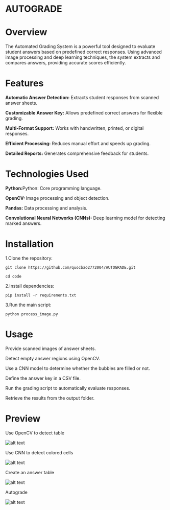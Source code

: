 # AUTOGRADE

<h1>Overview</h1>

The Automated Grading System is a powerful tool designed to evaluate student answers based on predefined correct responses. Using advanced image processing and deep learning techniques, the system extracts and compares answers, providing accurate scores efficiently.

<h1>Features </h1>

<b>Automatic Answer Detection:</b> Extracts student responses from scanned answer sheets.

<b>Customizable Answer Key:</b> Allows predefined correct answers for flexible grading.

<b>Multi-Format Support:</b> Works with handwritten, printed, or digital responses.

<b>Efficient Processing:</b> Reduces manual effort and speeds up grading.

<b>Detailed Reports:</b> Generates comprehensive feedback for students.

<h1>Technologies Used</h1>

<b>Python:</b>Python: Core programming language.

<b>OpenCV: </b>Image processing and object detection.

<b>Pandas:</b> Data processing and analysis.

<b>Convolutional Neural Networks (CNNs):</b> Deep learning model for detecting marked answers.

<h1>Installation</h1>

1.Clone the repository:

    git clone https://github.com/quocbao2772004/AUTOGRADE.git

    cd code

2.Install dependencies:

    pip install -r requirements.txt

3.Run the main script:

    python process_image.py

<h1>Usage</h1>

Provide scanned images of answer sheets.

Detect empty answer regions using OpenCV.

Use a CNN model to determine whether the bubbles are filled or not.

Define the answer key in a CSV file.

Run the grading script to automatically evaluate responses.

Retrieve the results from the output folder.

<h1>Preview</h1>
Use OpenCV to detect table

![alt text](image-2.png)

Use CNN to detect colored cells

![alt text](image-1.png)

Create an answer table

![alt text](image-3.png)

Autograde

![alt text](<Screenshot from 2025-02-10 20-16-43.png>)
